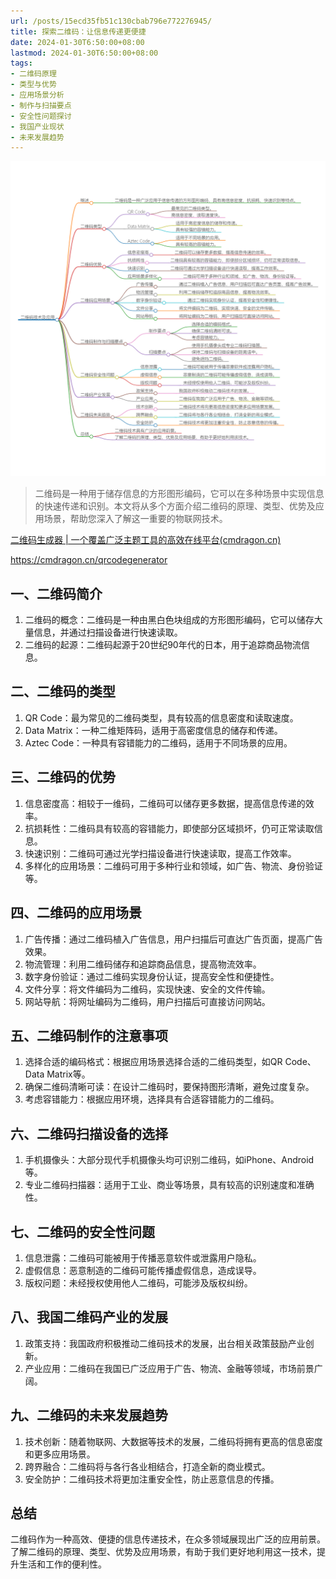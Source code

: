 ```yaml
---
url: /posts/15ecd35fb51c130cbab796e772276945/
title: 探索二维码：让信息传递更便捷
date: 2024-01-30T6:50:00+08:00
lastmod: 2024-01-30T6:50:00+08:00
tags:
- 二维码原理
- 类型与优势
- 应用场景分析
- 制作与扫描要点
- 安全性问题探讨
- 我国产业现状
- 未来发展趋势
---
```


<img src="/images/2024_02_03 18_17_52.png" title="2024_02_03 18_17_52.png" alt="2024_02_03 18_17_52.png"/>

> 二维码是一种用于储存信息的方形图形编码，它可以在多种场景中实现信息的快速传递和识别。本文将从多个方面介绍二维码的原理、类型、优势及应用场景，帮助您深入了解这一重要的物联网技术。

[二维码生成器 | 一个覆盖广泛主题工具的高效在线平台(cmdragon.cn)](https://cmdragon.cn/qrcodegenerator)

https://cmdragon.cn/qrcodegenerator

## 一、二维码简介

1. 二维码的概念：二维码是一种由黑白色块组成的方形图形编码，它可以储存大量信息，并通过扫描设备进行快速读取。
2. 二维码的起源：二维码起源于20世纪90年代的日本，用于追踪商品物流信息。

## 二、二维码的类型

1. QR Code：最为常见的二维码类型，具有较高的信息密度和读取速度。
2. Data Matrix：一种二维矩阵码，适用于高密度信息的储存和传递。
3. Aztec Code：一种具有容错能力的二维码，适用于不同场景的应用。

## 三、二维码的优势

1. 信息密度高：相较于一维码，二维码可以储存更多数据，提高信息传递的效率。
2. 抗损耗性：二维码具有较高的容错能力，即使部分区域损坏，仍可正常读取信息。
3. 快速识别：二维码可通过光学扫描设备进行快速读取，提高工作效率。
4. 多样化的应用场景：二维码可用于多种行业和领域，如广告、物流、身份验证等。

## 四、二维码的应用场景

1. 广告传播：通过二维码植入广告信息，用户扫描后可直达广告页面，提高广告效果。
2. 物流管理：利用二维码储存和追踪商品信息，提高物流效率。
3. 数字身份验证：通过二维码实现身份认证，提高安全性和便捷性。
4. 文件分享：将文件编码为二维码，实现快速、安全的文件传输。
5. 网站导航：将网址编码为二维码，用户扫描后可直接访问网站。

## 五、二维码制作的注意事项

1. 选择合适的编码格式：根据应用场景选择合适的二维码类型，如QR Code、Data Matrix等。
2. 确保二维码清晰可读：在设计二维码时，要保持图形清晰，避免过度复杂。
3. 考虑容错能力：根据应用环境，选择具有合适容错能力的二维码。

## 六、二维码扫描设备的选择

1. 手机摄像头：大部分现代手机摄像头均可识别二维码，如iPhone、Android等。
2. 专业二维码扫描器：适用于工业、商业等场景，具有较高的识别速度和准确性。

## 七、二维码的安全性问题

1. 信息泄露：二维码可能被用于传播恶意软件或泄露用户隐私。
2. 虚假信息：恶意制造的二维码可能传播虚假信息，造成误导。
3. 版权问题：未经授权使用他人二维码，可能涉及版权纠纷。

## 八、我国二维码产业的发展

1. 政策支持：我国政府积极推动二维码技术的发展，出台相关政策鼓励产业创新。
2. 产业应用：二维码在我国已广泛应用于广告、物流、金融等领域，市场前景广阔。

## 九、二维码的未来发展趋势

1. 技术创新：随着物联网、大数据等技术的发展，二维码将拥有更高的信息密度和更多应用场景。
2. 跨界融合：二维码将与各行各业相结合，打造全新的商业模式。
3. 安全防护：二维码技术将更加注重安全性，防止恶意信息的传播。

## 总结

二维码作为一种高效、便捷的信息传递技术，在众多领域展现出广泛的应用前景。了解二维码的原理、类型、优势及应用场景，有助于我们更好地利用这一技术，提升生活和工作的便利性。
